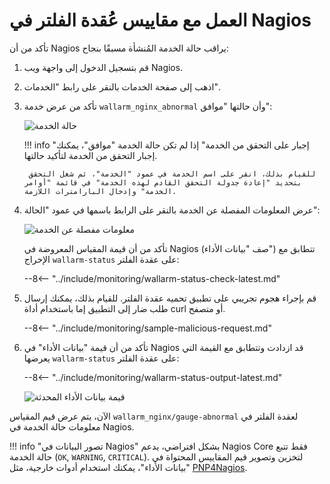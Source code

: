 [img-nagios-service-status]:            ../../images/monitoring/nagios-service-status.png
[img-nagios-service-details]:           ../../images/monitoring/nagios-service-details-1.png
[img-nagios-service-perfdata-updated]:  ../../images/monitoring/nagios-service-details-2.png

[link-PNP4Nagios]:                      http://www.pnp4nagios.org/doku.php?id=pnp-0.4:start

# العمل مع مقاييس عُقدة الفلتر في Nagios

تأكد من أن Nagios يراقب حالة الخدمة المُنشأة مسبقًا بنجاح:
1. قم بتسجيل الدخول إلى واجهة ويب Nagios.
2. اذهب إلى صفحة الخدمات بالنقر على رابط "الخدمات".
3. تأكد من عرض خدمة `wallarm_nginx_abnormal` وأن حالتها "موافق":

    ![حالة الخدمة][img-nagios-service-status]

    
    !!! info "إجبار على التحقق من الخدمة"
        إذا لم تكن حالة الخدمة "موافق"، يمكنك إجبار التحقق من الخدمة لتأكيد حالتها.

        للقيام بذلك، انقر على اسم الخدمة في عمود "الخدمة"، ثم شغل التحقق بتحديد "إعادة جدولة التحقق القادم لهذه الخدمة" في قائمة "أوامر الخدمة" وإدخال البارامترات اللازمة.
    

4. عرض المعلومات المفصلة عن الخدمة بالنقر على الرابط باسمها في عمود "الحالة":

    ![معلومات مفصلة عن الخدمة][img-nagios-service-details]

    تأكد من أن قيمة المقياس المعروضة في Nagios (صف "بيانات الأداء") تتطابق مع الإخراج `wallarm-status` على عقدة الفلتر:

    --8<-- "../include/monitoring/wallarm-status-check-latest.md"
 
5. قم بإجراء هجوم تجريبي على تطبيق تحميه عقدة الفلتر. للقيام بذلك، يمكنك إرسال طلب ضار إلى التطبيق إما باستخدام أداة curl أو متصفح.

    --8<-- "../include/monitoring/sample-malicious-request.md"
    
6. تأكد من أن قيمة "بيانات الأداء" في Nagios قد ازدادت وتتطابق مع القيمة التي يعرضها `wallarm-status` على عقدة الفلتر:

    --8<-- "../include/monitoring/wallarm-status-output-latest.md"

    ![قيمة بيانات الأداء المحدثة][img-nagios-service-perfdata-updated]

الآن، يتم عرض قيم المقياس `wallarm_nginx/gauge-abnormal` لعقدة الفلتر في معلومات حالة الخدمة في Nagios.

!!! info "تصور البيانات في Nagios"
    بشكل افتراضي، يدعم Nagios Core فقط تتبع حالة الخدمة (`OK`, `WARNING`, `CRITICAL`). لتخزين وتصوير قيم المقاييس المحتواة في "بيانات الأداء"، يمكنك استخدام أدوات خارجية، مثل [PNP4Nagios][link-PNP4Nagios].